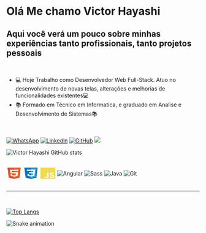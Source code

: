 <link rel="stylesheet" href="https://cdn.jsdelivr.net/gh/devicons/devicon@v2.15.1/devicon.min.css">
<h1>Olá Me chamo Victor Hayashi</h1>
<h2>Aqui você verá um pouco sobre minhas experiências tanto profissionais, tanto projetos pessoais</h2>
</br>

 - 💻 Hoje Trabalho como Desenvolvedor Web Full-Stack. Atuo no desenvolvimento de novas telas, alterações e melhorias de funcionalidades existentes💻
 - 📚 Formado em Técnico em Informatica, e graduado em Analise e Desenvolvimento de Sistemas📚



</br>
 

[![WhatsApp](https://img.shields.io/badge/WhatsApp-25D366?style=for-the-badge&logo=whatsapp&logoColor=white)](https://contate.me/VictorHayashi) 
[![Linkedln](https://img.shields.io/badge/LinkedIn-0077B5?style=for-the-badge&logo=linkedin&logoColor=whitee)](https://www.linkedin.com/in/victor-hayashi-pantaleão-uchinokura-5561a8199/) [![GitHub](https://img.shields.io/badge/GitHub-100000?style=for-the-badge&logo=github&logoColor=white)](https://github.com/victorhayashii/VictorHayashi/blob/main/README.md)   <a href = "mailto:viictorhayashi@outlook.com"><img src="https://img.shields.io/badge/Microsoft_Outlook-0078D4?style=for-the-badge&logo=microsoft-outlook&logoColor=white" target="_blank"></a>

![Victor Hayashi GitHub stats](https://github-readme-stats.vercel.app/api?username=victorhayashii&show_icons=true&theme=tokyonight)

<div style="display: inline_block"><br>
  <img align="center" alt="HTML" height="30" width="40" src="https://raw.githubusercontent.com/devicons/devicon/master/icons/html5/html5-original.svg">
  <img align="center" alt="CSS" height="30" width="40" src="https://raw.githubusercontent.com/devicons/devicon/master/icons/css3/css3-original.svg">
  <img align="center" alt="Js" height="30" width="40" src="https://raw.githubusercontent.com/devicons/devicon/master/icons/javascript/javascript-plain.svg">
  <img align="center" alt="Angular" height="30" width="40" src="https://cdn.jsdelivr.net/gh/devicons/devicon/icons/angularjs/angularjs-plain.svg">
  <img align="center" alt="Sass" height="30" width="40" src="https://cdn.jsdelivr.net/gh/devicons/devicon/icons/sass/sass-original.svg">    
  <img align="center" alt="Java" height="35" width="40" src="https://cdn.jsdelivr.net/gh/devicons/devicon/icons/java/java-original.svg">
  <img align="center" alt="Git" height="30" width="40" src="https://cdn.jsdelivr.net/gh/devicons/devicon/icons/git/git-original.svg">
</div>
</br>
<hr>
</br>

[![Top Langs](https://github-readme-stats.vercel.app/api/top-langs/?username=victorhayashii&layout=compact)](https://github.com/victorhayashii/github-readme-stats)

![Snake animation](https://github.com/victorhayashii/VictorHayashi/blob/output/github-contribution-grid-snake.svg)
